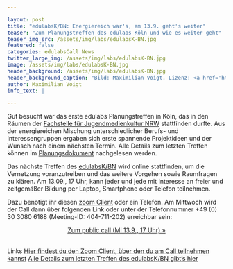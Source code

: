```yaml
---

layout: post
title: "edulabsK/BN: Energiereich war's, am 13.9. geht's weiter"
teaser: "Zum Planungstreffen des edulabs Köln und wie es weiter geht"
teaser_img_src: /assets/img/labs/edulabsK-BN.jpg
featured: false
categories: edulabsCall News
twitter_large_img: /assets/img/labs/edulabsK-BN.jpg
image: /assets/img/labs/edulabsK-BN.jpg
header_background: /assets/img/labs/edulabsK-BN.jpg
header_background_caption: "Bild: Maximilian Voigt. Lizenz: <a href='https://creativecommons.org/licenses/by/4.0/'>CC-BY 4.0</a>"
author: Maximilian Voigt
info_text: |

---
```


Gut besucht war das erste edulabs Planungstreffen in Köln, das in den Räumen der [Fachstelle für Jugendmedienkultur NRW](http://jugendmedienkultur-nrw.de/) stattfinden durfte. Aus der energiereichen Mischung unterschiedlicher Berufs- und Interessengruppen ergaben sich erste spannende Projektideen und der Wunsch nach einem nächsten Termin. Alle Details zum letzten Treffen können im [Planungsdokument](https://hackmd.io/EYDg7AjAzALAJgUwLRWAJgKxJlAnANiWAGM04kQQIEwAGXNAQ2KgSA) nachgelesen werden.

Das nächste Treffen des [edulabsK/BN](/labs/edulabsNRW) wird online stattfinden, um die Vernetzung voranzutreiben und das weitere Vorgehen sowie Raumfragen zu klären. Am 13.09., 17 Uhr, kann jeder und jede mit Interesse an freier und zeitgemäßer Bildung per Laptop, Smartphone oder Telefon teilnehmen.

Dazu benötigt ihr diesen [zoom Client](https://zoom.us/download#client_4meeting) oder ein Telefon. Am Mittwoch wird der Call dann über folgenden Link oder unter der Telefonnummer +49 (0) 30 3080 6188 (Meeting-ID: 404-711-202) erreichbar sein:
<center><a class="btn btn-lg btn-default"
 href="https://zoom.us/j/404711202"
 role="button">Zum public call (Mi 13.9., 17 Uhr) »</a></center><br>



<p class="link-list">
<span class="link-list-headline">Links</span>
<a class="external-link" href="https://zoom.us/download#client_4meeting" target="_blank">Hier findest du den Zoom Client, über den du am Call teilnehmen kannst</a>
<a class="external-link" href="https://hackmd.io/EYDg7AjAzALAJgUwLRWAJgKxJlAnANiWAGM04kQQIEwAGXNAQ2KgSA" target="_blank">Alle Details zum letzten Treffen des edulabsK/BN gibt’s hier</a>
</p>





